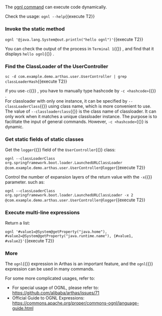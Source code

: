 The [ognl command](https://arthas.aliyun.com/en/doc/ognl.html) can execute code dynamically.

Check the usage: `ognl --help`{{execute T2}}

### Invoke the static method

`ognl '@java.lang.System@out.println("hello ognl")'`{{execute T2}}

You can check the output of the process in `Terminal 1`{{}} , and find that it displays `hello ognl`{{}} .

### Find the ClassLoader of the UserController

`sc -d com.example.demo.arthas.user.UserController | grep classLoaderHash`{{execute T2}}

if you use`-c`{{}} , you have to manually type hashcode by `-c <hashcode>`{{}} .  
For classloader with only one instance, it can be specified by `--classLoaderClass`{{}} using class name, which is more convenient to use.  
The value of `--classloaderclass`{{}} is the class name of classloader. It can only work when it matches a unique classloader instance. The purpose is to facilitate the input of general commands. However, `-c <hashcode>`{{}} is dynamic.

### Get static fields of static classes

Get the `logger`{{}} field of the `UserController`{{}} class:

`ognl --classLoaderClass org.springframework.boot.loader.LaunchedURLClassLoader @com.example.demo.arthas.user.UserController@logger`{{execute T2}}

Control the number of expansion layers of the return value with the `-x`{{}} parameter. such as:

`ognl --classLoaderClass org.springframework.boot.loader.LaunchedURLClassLoader -x 2 @com.example.demo.arthas.user.UserController@logger`{{execute T2}}

### Execute multi-line expressions

Return a list:

`ognl '#value1=@System@getProperty("java.home"), #value2=@System@getProperty("java.runtime.name"), {#value1, #value2}'`{{execute T2}}

### More

The `ognl`{{}} expression in Arthas is an important feature, and the `ognl`{{}} expression can be used in many commands.

For some more complicated usages, refer to:

- For special usage of OGNL, please refer to: https://github.com/alibaba/arthas/issues/71
- Official Guide to OGNL Expressions: https://commons.apache.org/proper/commons-ognl/language-guide.html

